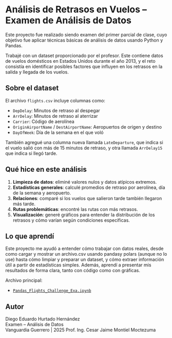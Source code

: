 # Análisis de Retrasos en Vuelos – Examen de Análisis de Datos 

Este proyecto fue realizado siendo examen del primer parcial de clase, cuyo objetivo fue aplicar técnicas básicas de análisis de datos usando Python y Pandas.

Trabajé con un dataset proporcionado por el profesor. Este contiene datos de vuelos domésticos en Estados Unidos durante el año 2013, y el reto consistía en identificar posibles factores que influyen en los retrasos en la salida y llegada de los vuelos.

## Sobre el dataset

El archivo `flights.csv` incluye columnas como:

- `DepDelay`: Minutos de retraso al despegar
- `ArrDelay`: Minutos de retraso al aterrizar
- `Carrier`: Código de aerolínea
- `OriginAirportName` / `DestAirportName`: Aeropuertos de origen y destino
- `DayOfWeek`: Día de la semana en el que voló

También agregué una columna nueva llamada `LateDeparture`, que indica si el vuelo salió con más de 15 minutos de retraso, y otra llamada `ArrDelay15` que indica si llegó tarde.

## Qué hice en este análisis

1. **Limpieza de datos**: eliminé valores nulos y datos atípicos extremos.
2. **Estadísticas generales**: calculé promedios de retraso por aerolínea, día de la semana y aeropuerto.
3. **Relaciones**: comparé si los vuelos que salieron tarde también llegaron más tarde.
4. **Rutas problemáticas**: encontré las rutas con más retrasos.
5. **Visualización**: generé gráficos para entender la distribución de los retrasos y cómo varían según condiciones específicas.

## Lo que aprendí

Este proyecto me ayudó a entender cómo trabajar con datos reales, desde como cargar y mostrar un archivo.csv usando pandasy polars (aunque no lo use) hasta cómo limpiar y preparar un dataset, y cómo extraer información útil a partir de estadísticas simples. Además, aprendí a presentar mis resultados de forma clara, tanto con código como con gráficas.


Archivo principal:
- [`Pandas_Flights_Challenge_Exa.ipynb`](./Pandas_Flights_Challenge_Exa.ipynb)

## Autor

Diego Eduardo Hurtado Hernández  
Examen – Análisis de Datos  
Vanguardia Guerrero | 2025
Prof. Ing. Cesar Jaime Montiel Moctezuma

